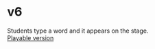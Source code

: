 # v6
Students type a word and it appears on the stage.<br/>
[Playable version](http://version-six.s3-website-us-east-1.amazonaws.com/)


